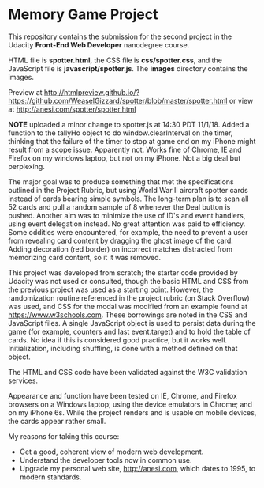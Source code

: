 # Memory Game Project

This repository contains the submission for the second project in the Udacity **Front-End Web Developer** nanodegree course.

HTML file is **spotter.html**, the CSS file is **css/spotter.css**, and the JavaScript file is **javascript/spotter.js**.  The **images** directory contains the images.  

Preview at http://htmlpreview.github.io/?https://github.com/WeaselGizzard/spotter/blob/master/spotter.html  or view at http://anesi.com/spotter/spotter.html

**NOTE** uploaded a minor change to spotter.js at 14:30 PDT 11/1/18.  Added a function to the tallyHo object to do window.clearInterval on the timer, thinking that the failure of the timer to stop at game end on my iPhone might result from a scope issue.  Apparently not.  Works fine of Chrome, IE and Firefox on my windows laptop, but not on my iPhone.  Not a big deal but perplexing. 

The major goal was to produce something that met the specifications outlined in the Project Rubric, but using World War II aircraft spotter cards instead of cards bearing simple symbols.  The long-term plan is to scan all 52 cards and pull a random sample of 8 whenever the Deal button is pushed.  Another aim was to minimize the use of ID's and event handlers, using event delegation instead.  No great attention was paid to efficiency.  Some oddities were encountered, for example, the need to prevent a user from revealing card content by dragging the ghost image of the card.  Adding decoration (red border) on incorrect matches distracted from memorizing card content, so it it was removed.  

This project was developed from scratch; the starter code provided by Udacity was not used or consulted, though the basic HTML and CSS from the previous project was used as a starting point.  However, the randomization routine referenced in the project rubric (on Stack Overflow) was used, and CSS for the modal was modified from an example found at https://www.w3schools.com.  These borrowings are noted in the CSS and JavaScript files. A single JavaScript object is used to persist data during the game (for example, counters and last event.target) and to hold the table of cards.  No idea if this is considered good practice, but it works well.  Initialization, including shuffling, is done with a method defined on that object.   

The HTML and CSS code have been validated against the W3C validation services.

Appearance and function have been tested on IE, Chrome, and Firefox browsers on a Windows laptop; using the device emulators in Chrome; and on my iPhone 6s.  While the project renders and is usable on mobile devices, the cards appear rather small.  
 
My reasons for taking this course:

- Get a good, coherent view of modern web development.
- Understand the developer tools now in common use.
- Upgrade my personal web site, http://anesi.com, which dates to 1995, to modern standards.
